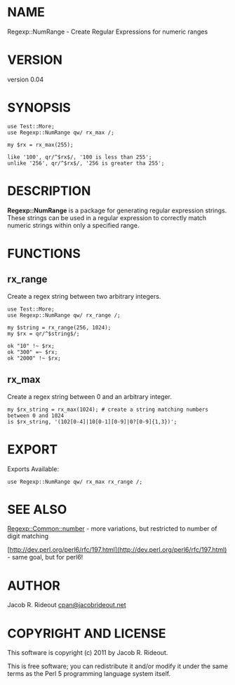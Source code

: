 # NAME

Regexp::NumRange - Create Regular Expressions for numeric ranges

# VERSION

version 0.04

# SYNOPSIS

    use Test::More;
    use Regexp::NumRange qw/ rx_max /;

    my $rx = rx_max(255);

    like '100', qr/^$rx$/, '100 is less than 255';
    unlike '256', qr/^$rx$/, '256 is greater tha 255';

# DESCRIPTION

__Regexp::NumRange__ is a package for generating regular expression strings. These strings can be used in a regular expression to correctly match numeric strings within only a specified range.

# FUNCTIONS

## rx\_range

Create a regex string between two arbitrary integers.

    use Test::More;
    use Regexp::NumRange qw/ rx_range /;

    my $string = rx_range(256, 1024);
    my $rx = qr/^$string$/;

    ok "10" !~ $rx;
    ok "300" =~ $rx;
    ok "2000" !~ $rx;

## rx\_max

Create a regex string between 0 and an arbitrary integer.

    my $rx_string = rx_max(1024); # create a string matching numbers between 0 and 1024
    is $rx_string, '(102[0-4]|10[0-1][0-9]|0?[0-9]{1,3})';

# EXPORT

Exports Available:

    use Regexp::NumRange qw/ rx_max rx_range /;

# SEE ALSO

[Regexp::Common::number](http://search.cpan.org/perldoc?Regexp::Common::number) - more variations, but restricted to number of digit matching

[http://dev.perl.org/perl6/rfc/197.html](http://dev.perl.org/perl6/rfc/197.html) - same goal, but for perl6!

# AUTHOR

Jacob R. Rideout <cpan@jacobrideout.net>

# COPYRIGHT AND LICENSE

This software is copyright (c) 2011 by Jacob R. Rideout.

This is free software; you can redistribute it and/or modify it under
the same terms as the Perl 5 programming language system itself.
